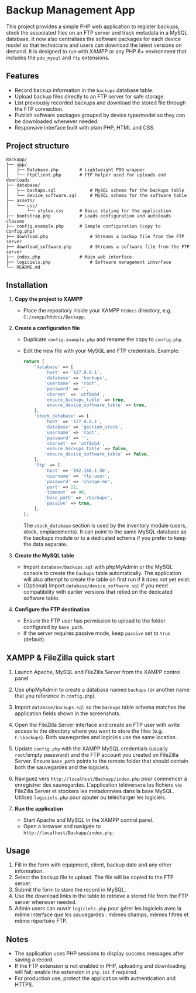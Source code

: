# Backup Management App

This project provides a simple PHP web application to register backups, stock the associated files on an FTP server and track metadata in a MySQL database. It now also centralises the software packages for each device model so that technicians and users can download the latest versions on demand. It is designed to run with XAMPP or any PHP 8+ environment that includes the `pdo_mysql` and `ftp` extensions.

## Features

- Record backup information in the `backups` database table.
- Upload backup files directly to an FTP server for safe storage.
- List previously recorded backups and download the stored file through the FTP connection.
- Publish software packages grouped by device type/model so they can be downloaded whenever needed.
- Responsive interface built with plain PHP, HTML and CSS.

## Project structure

```
Backapp/
├── app/
│   ├── Database.php        # Lightweight PDO wrapper
│   └── FtpClient.php       # FTP helper used for uploads and downloads
├── database/
│   ├── backups.sql             # MySQL schema for the backups table
│   └── device_software.sql     # MySQL schema for the software table
├── assets/
│   └── css/
│       └── styles.css      # Basic styling for the application
├── bootstrap.php           # Loads configuration and autoloads classes
├── config.example.php      # Sample configuration (copy to config.php)
├── download.php                # Streams a backup file from the FTP server
├── download_software.php       # Streams a software file from the FTP server
├── index.php               # Main web interface
├── logiciels.php               # Software management interface
└── README.md
```

## Installation

1. **Copy the project to XAMPP**
   - Place the repository inside your XAMPP `htdocs` directory, e.g. `C:/xampp/htdocs/Backapp`.

2. **Create a configuration file**
   - Duplicate `config.example.php` and rename the copy to `config.php`.
   - Edit the new file with your MySQL and FTP credentials. Example:

     ```php
     return [
         'database' => [
             'host' => '127.0.0.1',
             'database' => 'backups',
             'username' => 'root',
             'password' => '',
             'charset' => 'utf8mb4',
             'ensure_backups_table' => true,
             'ensure_device_software_table' => true,
         ],
         'stock_database' => [
             'host' => '127.0.0.1',
             'database' => 'gestion_stock',
             'username' => 'root',
             'password' => '',
             'charset' => 'utf8mb4',
             'ensure_backups_table' => false,
             'ensure_device_software_table' => false,
         ],
         'ftp' => [
             'host' => '192.168.1.50',
             'username' => 'ftp-user',
             'password' => 'change-me',
             'port' => 21,
             'timeout' => 90,
             'base_path' => '/backups',
             'passive' => true,
         ],
     ];
     ```

     The `stock_database` section is used by the inventory module (users, stock, emplacements). It can point to the same MySQL database as the backups module or to a dedicated schema if you prefer to keep the data separate.

3. **Create the MySQL table**
   - Import `database/backups.sql` with phpMyAdmin or the MySQL console to create the `backups` table automatically. The application will also attempt to create the table on first run if it does not yet exist.
   - (Optional) Import `database/device_software.sql` if you need compatibility with earlier versions that relied on the dedicated software table.

4. **Configure the FTP destination**
   - Ensure the FTP user has permission to upload to the folder configured by `base_path`.
   - If the server requires passive mode, keep `passive` set to `true` (default).

## XAMPP & FileZilla quick start

1. Launch Apache, MySQL and FileZilla Server from the XAMPP control panel.
2. Use phpMyAdmin to create a database named `backups` (or another name that you reference in `config.php`).
3. Import `database/backups.sql` so the `backups` table schema matches the application fields shown in the screenshots.
4. Open the FileZilla Server interface and create an FTP user with write access to the directory where you want to store the files (e.g. `C:\backups`). Both sauvegardes and logiciels use the same location.
5. Update `config.php` with the XAMPP MySQL credentials (usually `root`/empty password) and the FTP account you created on FileZilla Server. Ensure `base_path` points to the remote folder that should contain both the sauvegardes and the logiciels.
6. Naviguez vers `http://localhost/Backapp/index.php` pour commencer à enregistrer des sauvegardes. L'application téléversera les fichiers via FileZilla Server et stockera les métadonnées dans la base MySQL. Utilisez `logiciels.php` pour ajouter ou télécharger les logiciels.

5. **Run the application**
   - Start Apache and MySQL in the XAMPP control panel.
   - Open a browser and navigate to `http://localhost/Backapp/index.php`.

## Usage

1. Fill in the form with equipment, client, backup date and any other information.
2. Select the backup file to upload. The file will be copied to the FTP server.
3. Submit the form to store the record in MySQL.
4. Use the download links in the table to retrieve a stored file from the FTP server whenever needed.
5. Admin users can ouvrir `logiciels.php` pour gérer les logiciels avec la même interface que les sauvegardes : mêmes champs, mêmes filtres et même répertoire FTP.

## Notes

- The application uses PHP sessions to display success messages after saving a record.
- If the FTP extension is not enabled in PHP, uploading and downloading will fail; enable the extension in `php.ini` if required.
- For production use, protect the application with authentication and HTTPS.
